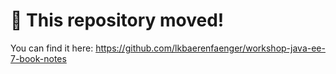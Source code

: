 # 🚨 This repository moved!

You can find it here: https://github.com/lkbaerenfaenger/workshop-java-ee-7-book-notes
